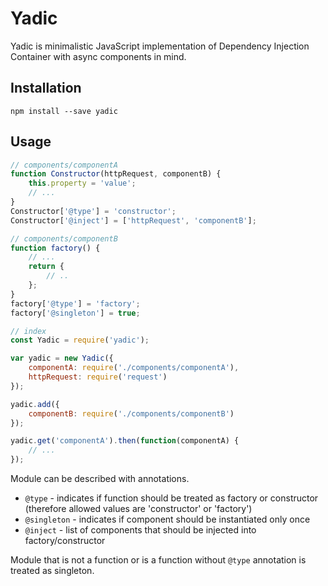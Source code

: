 # Yadic

Yadic is minimalistic JavaScript implementation of Dependency Injection Container with async components in mind.

## Installation

```
npm install --save yadic
```

## Usage

```javascript
// components/componentA
function Constructor(httpRequest, componentB) {
    this.property = 'value';
    // ...
}
Constructor['@type'] = 'constructor';
Constructor['@inject'] = ['httpRequest', 'componentB'];

// components/componentB
function factory() {
    // ...
    return {
        // ..
    };
}
factory['@type'] = 'factory';
factory['@singleton'] = true;

// index
const Yadic = require('yadic');

var yadic = new Yadic({
    componentA: require('./components/componentA'),
    httpRequest: require('request')
});

yadic.add({
    componentB: require('./components/componentB')
});

yadic.get('componentA').then(function(componentA) {
    // ... 
});

```

Module can be described with annotations.  

* `@type` - indicates if function should be treated as factory or constructor (therefore allowed values are
  'constructor' or 'factory')
* `@singleton` - indicates if component should be instantiated only once
* `@inject` - list of components that should be injected into factory/constructor

Module that is not a function or is a function without `@type` annotation is treated as singleton.  
